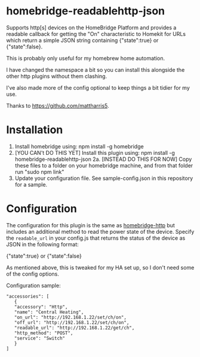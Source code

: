 # homebridge-readablehttp-json

Supports http[s] devices on the HomeBridge Platform and provides a readable callback for getting the "On" characteristic to Homekit for URLs which return a simple JSON string containing {"state":true} or {"state":false}.

This is probably only useful for my homebrew home automation.

I have changed the namespace a bit so you can install this alongside the other http plugins without them clashing.

I've also made more of the config optional to keep things a bit tidier for my use.

Thanks to https://github.com/mattharris5.

# Installation

1. Install homebridge using: npm install -g homebridge
2. [YOU CAN't DO THIS YET]  Install this plugin using: npm install -g homebridge-readablehttp-json
2a.  [INSTEAD DO THIS FOR NOW]  Copy these files to a folder on your homebridge machine, and from that folder run "sudo npm link"
3. Update your configuration file. See sample-config.json in this repository for a sample. 

# Configuration

The configuration for this plugin is the same as [homebridge-http](https://github.com/rudders/homebridge-http) but includes an additional method to read the power state of the device. Specify the `readable_url` in your config.js that returns the status of the device as JSON in the following format:

{"state":true}    or    {"state":false}

As mentioned above, this is tweaked for my HA set up, so I don't need some of the config options.

Configuration sample:

 ```
"accessories": [
    {
	"accessory": "Http",
	"name": "Central Heating",
	"on_url": "http://192.168.1.22/set/ch/on",
	"off_url": "http://192.168.1.22/set/ch/on",
	"readable_url": "http://192.168.1.22/get/ch",
	"http_method": "POST",
	"service": "Switch"
    }
]

```
